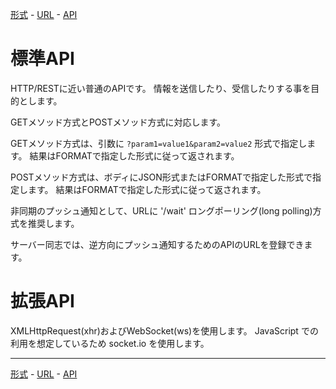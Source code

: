 [形式](format-jp.md#readme) -
[URL](url-jp.md#readme) -
[API](api-jp.md#readme)

# 標準API

HTTP/RESTに近い普通のAPIです。
情報を送信したり、受信したりする事を目的とします。

GETメソッド方式とPOSTメソッド方式に対応します。

GETメソッド方式は、引数に `?param1=value1&param2=value2` 形式で指定します。
結果はFORMATで指定した形式に従って返されます。

POSTメソッド方式は、ボディにJSON形式またはFORMATで指定した形式で指定します。
結果はFORMATで指定した形式に従って返されます。

非同期のプッシュ通知として、URLに '/wait' ロングポーリング(long polling)方式を推奨します。

サーバー同志では、逆方向にプッシュ通知するためのAPIのURLを登録できます。

# 拡張API

XMLHttpRequest(xhr)およびWebSocket(ws)を使用します。
JavaScript での利用を想定しているため socket.io を使用します。

- - -

[形式](format-jp.md#readme) -
[URL](url-jp.md#readme) -
[API](api-jp.md#readme)
